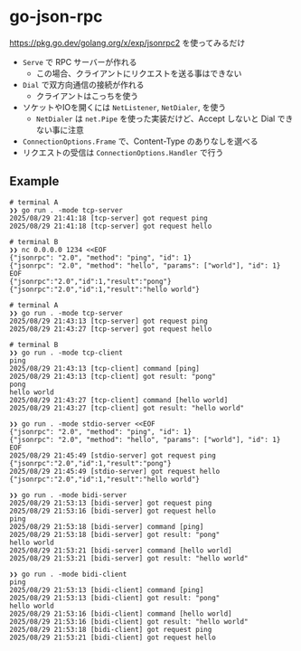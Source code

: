 # go-json-rpc

https://pkg.go.dev/golang.org/x/exp/jsonrpc2 を使ってみるだけ


- `Serve` で RPC サーバーが作れる
  - この場合、クライアントにリクエストを送る事はできない
- `Dial` で双方向通信の接続が作れる
  - クライアントはこっちを使う
- ソケットやIOを開くには `NetListener`, `NetDialer`, を使う
  - `NetDialer` は `net.Pipe` を使った実装だけど、Accept しないと Dial できない事に注意
- `ConnectionOptions.Frame` で、Content-Type のありなしを選べる
- リクエストの受信は `ConnectionOptions.Handler` で行う


## Example

```
# terminal A
❯❯ go run . -mode tcp-server
2025/08/29 21:41:18 [tcp-server] got request ping
2025/08/29 21:41:18 [tcp-server] got request hello

# terminal B
❯❯ nc 0.0.0.0 1234 <<EOF
{"jsonrpc": "2.0", "method": "ping", "id": 1}
{"jsonrpc": "2.0", "method": "hello", "params": ["world"], "id": 1}
EOF
{"jsonrpc":"2.0","id":1,"result":"pong"}{"jsonrpc":"2.0","id":1,"result":"hello world"}
```

```
# terminal A
❯❯ go run . -mode tcp-server
2025/08/29 21:43:13 [tcp-server] got request ping
2025/08/29 21:43:27 [tcp-server] got request hello

# terminal B
❯❯ go run . -mode tcp-client
ping
2025/08/29 21:43:13 [tcp-client] command [ping]
2025/08/29 21:43:13 [tcp-client] got result: "pong"
pong
hello world
2025/08/29 21:43:27 [tcp-client] command [hello world]
2025/08/29 21:43:27 [tcp-client] got result: "hello world"
```

```
❯❯ go run . -mode stdio-server <<EOF
{"jsonrpc": "2.0", "method": "ping", "id": 1}
{"jsonrpc": "2.0", "method": "hello", "params": ["world"], "id": 1}
EOF
2025/08/29 21:45:49 [stdio-server] got request ping
{"jsonrpc":"2.0","id":1,"result":"pong"}
2025/08/29 21:45:49 [stdio-server] got request hello
{"jsonrpc":"2.0","id":1,"result":"hello world"}
```

```
❯❯ go run . -mode bidi-server
2025/08/29 21:53:13 [bidi-server] got request ping
2025/08/29 21:53:16 [bidi-server] got request hello
ping
2025/08/29 21:53:18 [bidi-server] command [ping]
2025/08/29 21:53:18 [bidi-server] got result: "pong"
hello world
2025/08/29 21:53:21 [bidi-server] command [hello world]
2025/08/29 21:53:21 [bidi-server] got result: "hello world"

❯❯ go run . -mode bidi-client
ping
2025/08/29 21:53:13 [bidi-client] command [ping]
2025/08/29 21:53:13 [bidi-client] got result: "pong"
hello world
2025/08/29 21:53:16 [bidi-client] command [hello world]
2025/08/29 21:53:16 [bidi-client] got result: "hello world"
2025/08/29 21:53:18 [bidi-client] got request ping
2025/08/29 21:53:21 [bidi-client] got request hello
```
